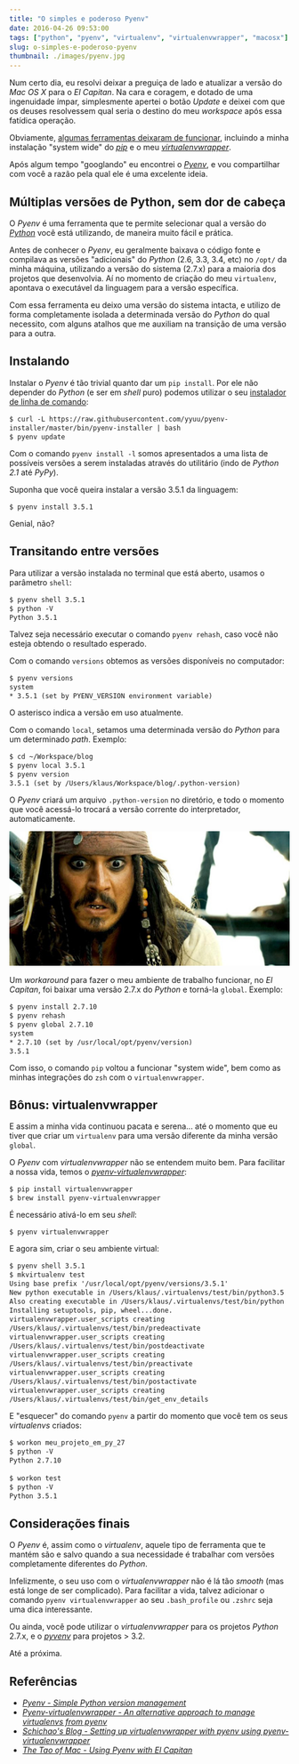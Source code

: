 ```yaml
---
title: "O simples e poderoso Pyenv"
date: 2016-04-26 09:53:00
tags: ["python", "pyenv", "virtualenv", "virtualenvwrapper", "macosx"]
slug: o-simples-e-poderoso-pyenv
thumbnail: ./images/pyenv.jpg
---
```


Num certo dia, eu resolvi deixar a preguiça de lado e atualizar
a versão do _Mac OS X_ para o _El Capitan_. Na cara e coragem,
e dotado de uma ingenuidade ímpar, simplesmente apertei o botão
_Update_ e deixei com que os deuses resolvessem qual seria o
destino do meu _workspace_ após essa fatídica operação.

Obviamente, [algumas ferramentas deixaram de funcionar](https://ohthehugemanatee.org/blog/2015/10/01/how-i-got-el-capitain-working-with-my-developer-tools/ "Veja o que fazer com se o update do El Capitan quebrar o seu ambiente de desenvolvimento"),
incluindo a minha instalação "system wide" do [_pip_](/tag/pip.html "Leia mais sobre pip")
e o meu [_virtualenvwrapper_](/tag/virtualenvwrapper.html} "Leia mais sobre Virtualenv").

Após algum tempo "googlando" eu encontrei o [_Pyenv_](https://github.com/yyuu/pyenv "Conheça o Pyenv"),
e vou compartilhar com você a razão pela qual ele é uma excelente ideia.

## Múltiplas versões de Python, sem dor de cabeça

O _Pyenv_ é uma ferramenta que te permite selecionar qual a versão
do [_Python_](/tag/python.html "Leia mais sobre Python") você está utilizando,
de maneira muito fácil e prática.

Antes de conhecer o _Pyenv_, eu geralmente baixava o código fonte e
compilava as versões "adicionais" do _Python_ (2.6, 3.3, 3.4, etc)
no `/opt/` da minha máquina, utilizando a versão do sistema (2.7.x)
para a maioria dos projetos que desenvolvia. Aí no momento de criação
do meu `virtualenv`, apontava o executável da linguagem para a versão
específica.

Com essa ferramenta eu deixo uma versão do sistema intacta, e utilizo
de forma completamente isolada a determinada versão do _Python_ do
qual necessito, com alguns atalhos que me auxiliam na transição de
uma versão para a outra.

## Instalando

Instalar o _Pyenv_ é tão trivial quanto dar um `pip install`. Por ele não
depender do _Python_ (e ser em _shell_ puro) podemos utilizar o seu
[instalador de linha de comando](https://github.com/yyuu/pyenv-installer "Veja no Github"):

```text
$ curl -L https://raw.githubusercontent.com/yyuu/pyenv-installer/master/bin/pyenv-installer | bash
$ pyenv update
```

Com o comando `pyenv install -l` somos apresentados a uma lista de possíveis versões
a serem instaladas através do utilitário (indo de _Python 2.1_ até _PyPy_).

Suponha que você queira instalar a versão 3.5.1 da linguagem:

```text
$ pyenv install 3.5.1
```

Genial, não?

## Transitando entre versões

Para utilizar a versão instalada no terminal que está aberto, usamos o parâmetro `shell`:

```text
$ pyenv shell 3.5.1
$ python -V
Python 3.5.1
```

Talvez seja necessário executar o comando `pyenv rehash`, caso você não esteja
obtendo o resultado esperado.

Com o comando `versions` obtemos as versões disponíveis no computador:

```text
$ pyenv versions
system
* 3.5.1 (set by PYENV_VERSION environment variable)
```

O asterisco indica a versão em uso atualmente.

Com o comando `local`, setamos uma determinada versão do _Python_ para um
determinado _path_. Exemplo:

```text
$ cd ~/Workspace/blog
$ pyenv local 3.5.1
$ pyenv version
3.5.1 (set by /Users/klaus/Workspace/blog/.python-version)
```

O _Pyenv_ criará um arquivo `.python-version` no diretório, e
todo o momento que você acessá-lo trocará a versão corrente do
interpretador, automaticamente.

!["Minha cara após o update do El Capitan (thewrap.com)"](./images/sparrow.jpg "Minha cara após o update do El Capitan (thewrap.com)")

Um _workaround_ para fazer o meu ambiente de trabalho funcionar,
no _El Capitan_, foi baixar uma versão 2.7.x do _Python_ e torná-la
`global`. Exemplo:

```text
$ pyenv install 2.7.10
$ pyenv rehash
$ pyenv global 2.7.10
system
* 2.7.10 (set by /usr/local/opt/pyenv/version)
3.5.1
```

Com isso, o comando `pip` voltou a funcionar "system wide", bem como
as minhas integrações do `zsh` com o `virtualenvwrapper`.

## Bônus: virtualenvwrapper

E assim a minha vida continuou pacata e serena... até o momento que eu
tiver que criar um `virtualenv` para uma versão diferente da minha
versão `global`.

O _Pyenv_ com _virtualenvwrapper_ não se entendem muito bem.
Para facilitar a nossa vida, temos o [_pyenv-virtualenvwrapper_](https://github.com/yyuu/pyenv-virtualenvwrapper "Veja o repositório no GitHub"):

```text
$ pip install virtualenvwrapper
$ brew install pyenv-virtualenvwrapper
```

É necessário ativá-lo em seu _shell_:

```text
$ pyenv virtualenvwrapper
```

E agora sim, criar o seu ambiente virtual:

```text
$ pyenv shell 3.5.1
$ mkvirtualenv test
Using base prefix '/usr/local/opt/pyenv/versions/3.5.1'
New python executable in /Users/klaus/.virtualenvs/test/bin/python3.5
Also creating executable in /Users/klaus/.virtualenvs/test/bin/python
Installing setuptools, pip, wheel...done.
virtualenvwrapper.user_scripts creating /Users/klaus/.virtualenvs/test/bin/predeactivate
virtualenvwrapper.user_scripts creating /Users/klaus/.virtualenvs/test/bin/postdeactivate
virtualenvwrapper.user_scripts creating /Users/klaus/.virtualenvs/test/bin/preactivate
virtualenvwrapper.user_scripts creating /Users/klaus/.virtualenvs/test/bin/postactivate
virtualenvwrapper.user_scripts creating /Users/klaus/.virtualenvs/test/bin/get_env_details
```

E "esquecer" do comando `pyenv` a partir do momento que você tem os seus _virtualenvs_ criados:

```text
$ workon meu_projeto_em_py_27
$ python -V
Python 2.7.10

$ workon test
$ python -V
Python 3.5.1
```

## Considerações finais

O _Pyenv_ é, assim como o _virtualenv_, aquele tipo de ferramenta que te mantém são e salvo
quando a sua necessidade é trabalhar com versões completamente diferentes do _Python_.

Infelizmente, o seu uso com o _virtualenvwrapper_ não é lá tão _smooth_ (mas está longe de
ser complicado). Para facilitar a vida, talvez adicionar o comando `pyenv virtualenvwrapper`
ao seu `.bash_profile` ou `.zshrc` seja uma dica interessante.

Ou ainda, você pode utilizar o _virtualenvwrapper_ para os
projetos _Python_ 2.7.x, e o [_pyvenv_](https://docs.python.org/3/library/venv.html "Creation of virtual environments in Python 3")
para projetos > 3.2.

Até a próxima.

## Referências

- [_Pyenv - Simple Python version management_](https://github.com/yyuu/pyenv)
- [_Pyenv-virtualenvwrapper - An alternative approach to manage virtualenvs from pyenv_](https://github.com/yyuu/pyenv-virtualenvwrapper)
- [_Schichao's Blog - Setting up virtualenvwrapper with pyenv using pyenv-virtualenvwrapper_](https://blog.shichao.io/2014/10/01/setup_virtualenvwrapper_with_pyenv_using_pyenv_virtualenvwrapper.html)
- [_The Tao of Mac - Using Pyenv with El Capitan_](http://taoofmac.com/space/blog/2015/10/03/1245)
